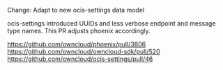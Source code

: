 Change: Adapt to new ocis-settings data model

ocis-settings introduced UUIDs and less verbose endpoint and message type names. This PR adjusts phoenix accordingly.

https://github.com/owncloud/phoenix/pull/3806
https://github.com/owncloud/owncloud-sdk/pull/520
https://github.com/owncloud/ocis-settings/pull/46

